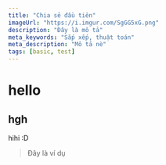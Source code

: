 ```yaml
---
title: "Chia sẻ đầu tiên"
imageUrl: "https://i.imgur.com/SgGG5xG.png"
description: "Đây là mô tả"
meta_keywords: "Sắp xếp, thuật toán"
meta_description: "Mô tả nè" 
tags: [basic, test]
---
```


# hello
## hgh  
hihi :D
> Đây là ví dụ